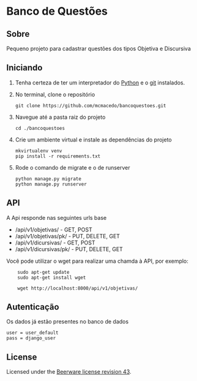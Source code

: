 # Banco de Questões

## Sobre

Pequeno projeto para cadastrar questões dos tipos Objetiva e Discursiva

## Iniciando

1. Tenha certeza de ter um interpretador do [Python](https://www.python.org/) e o [git](https://git-scm.com/) instalados.
2. No terminal, clone o repositório

    ```
    git clone https://github.com/mcmacedo/bancoquestoes.git
    ```

3. Navegue até a pasta raiz do projeto

    ```
    cd ./bancoquestoes
    ```
   
4. Crie um ambiente virtual e instale as dependências do projeto

    ```
    mkvirtualenv venv
    pip install -r requirements.txt
    ```

5. Rode o comando de migrate e o de runserver

    ```
    python manage.py migrate
    python manage.py runserver
    ```

## API

A Api responde nas seguintes urls base

- /api/v1/objetivas/ - GET, POST
- /api/v1/objetivas/pk/ - PUT, DELETE, GET
- /api/v1/dicursivas/ - GET, POST
- /api/v1/dicursivas/pk/ - PUT, DELETE, GET

Você pode utilizar o wget para realizar uma chamda à API, por exemplo:

```
    sudo apt-get update
    sudo apt-get install wget
    
    wget http://localhost:8000/api/v1/objetivas/
```

## Autenticação
Os dados já estão presentes no banco de dados

```
user = user_default
pass = django_user
```

## License
Licensed under the [Beerware license revision 43](https://pt.wikipedia.org/wiki/Beerware).
